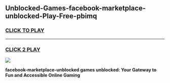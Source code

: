 
## Unblocked-Games-facebook-marketplace-unblocked-Play-Free-pbimq
<h3>
<a href="https://premium76.site?title=facebook-marketplace-unblocked&ref=12A">CLICK TO PLAY</a></h3>
<hr>

<h3>
<a href="https://premium76.site?title=facebook-marketplace-unblocked&ref=12A">CLICK 2 PLAY</a>
  
</h3>

<a href="https://premium76.site?title=facebook-marketplace-unblocked&ref=12A"><img src="https://clearcache.store/games.png"></a>


**facebook-marketplace-unblocked games unblocked: Your Gateway to Fun and Accessible Online Gaming**
